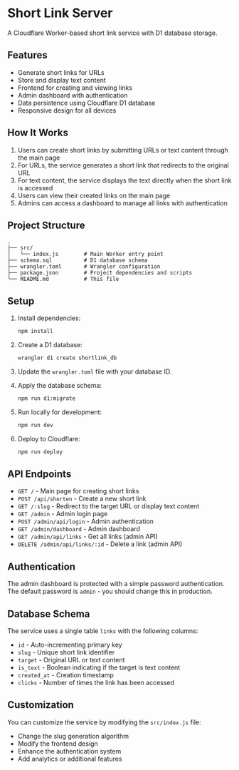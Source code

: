 # Short Link Server

A Cloudflare Worker-based short link service with D1 database storage.

## Features

- Generate short links for URLs
- Store and display text content
- Frontend for creating and viewing links
- Admin dashboard with authentication
- Data persistence using Cloudflare D1 database
- Responsive design for all devices

## How It Works

1. Users can create short links by submitting URLs or text content through the main page
2. For URLs, the service generates a short link that redirects to the original URL
3. For text content, the service displays the text directly when the short link is accessed
4. Users can view their created links on the main page
5. Admins can access a dashboard to manage all links with authentication

## Project Structure

```
.
├── src/
│   └── index.js        # Main Worker entry point
├── schema.sql          # D1 database schema
├── wrangler.toml       # Wrangler configuration
├── package.json        # Project dependencies and scripts
└── README.md           # This file
```

## Setup

1. Install dependencies:
   ```bash
   npm install
   ```

2. Create a D1 database:
   ```bash
   wrangler d1 create shortlink_db
   ```

3. Update the `wrangler.toml` file with your database ID.

4. Apply the database schema:
   ```bash
   npm run d1:migrate
   ```

5. Run locally for development:
   ```bash
   npm run dev
   ```

6. Deploy to Cloudflare:
   ```bash
   npm run deploy
   ```

## API Endpoints

- `GET /` - Main page for creating short links
- `POST /api/shorten` - Create a new short link
- `GET /:slug` - Redirect to the target URL or display text content
- `GET /admin` - Admin login page
- `POST /admin/api/login` - Admin authentication
- `GET /admin/dashboard` - Admin dashboard
- `GET /admin/api/links` - Get all links (admin API)
- `DELETE /admin/api/links/:id` - Delete a link (admin API)

## Authentication

The admin dashboard is protected with a simple password authentication. The default password is `admin` - you should change this in production.

## Database Schema

The service uses a single table `links` with the following columns:

- `id` - Auto-incrementing primary key
- `slug` - Unique short link identifier
- `target` - Original URL or text content
- `is_text` - Boolean indicating if the target is text content
- `created_at` - Creation timestamp
- `clicks` - Number of times the link has been accessed

## Customization

You can customize the service by modifying the `src/index.js` file:

- Change the slug generation algorithm
- Modify the frontend design
- Enhance the authentication system
- Add analytics or additional features